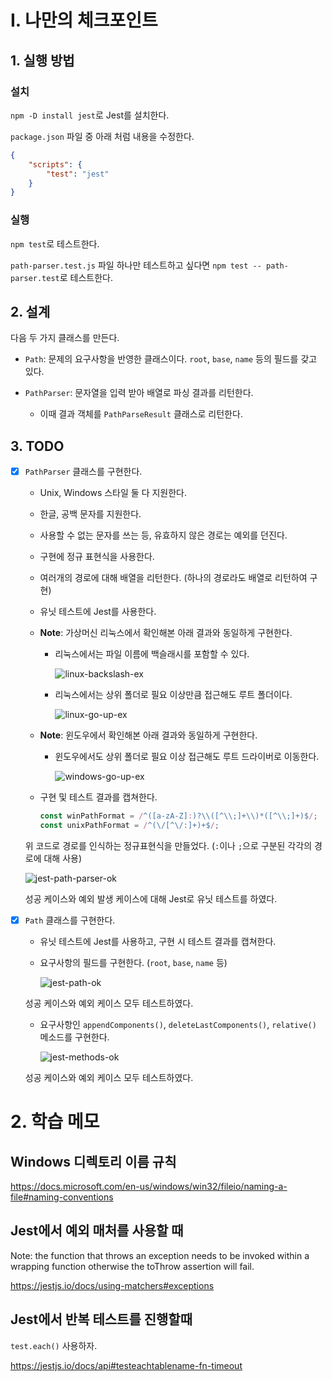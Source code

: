 # I. 나만의 체크포인트

## 1. 실행 방법

### 설치

`npm -D install jest`로 Jest를 설치한다.

`package.json` 파일 중 아래 처럼 내용을 수정한다.

```json
{
    "scripts": {
        "test": "jest"
    }
}
```

### 실행

`npm test`로 테스트한다.

`path-parser.test.js` 파일 하나만 테스트하고 싶다면 `npm test -- path-parser.test`로 테스트한다.

## 2. 설계

다음 두 가지 클래스를 만든다.

- `Path`: 문제의 요구사항을 반영한 클래스이다. `root`, `base`, `name` 등의 필드를 갖고 있다.

- `PathParser`: 문자열을 입력 받아 배열로 파싱 결과를 리턴한다.

    - 이때 결과 객체를 `PathParseResult` 클래스로 리턴한다.

## 3. TODO

- [x] `PathParser` 클래스를 구현한다.

    - Unix, Windows 스타일 둘 다 지원한다.

    - 한글, 공백 문자를 지원한다.

    - 사용할 수 없는 문자를 쓰는 등, 유효하지 않은 경로는 예외를 던진다.

    - 구현에 정규 표현식을 사용한다.

    - 여러개의 경로에 대해 배열을 리턴한다. (하나의 경로라도 배열로 리턴하여 구현)

    - 유닛 테스트에 Jest를 사용한다.

    - **Note**: 가상머신 리눅스에서 확인해본 아래 결과와 동일하게 구현한다.

        - 리눅스에서는 파일 이름에 백슬래시를 포함할 수 있다.

            ![linux-backslash-ex](https://user-images.githubusercontent.com/89635107/182166627-4036f9ab-e38c-4167-bd8e-d49263c41d37.png)

        - 리눅스에서는 상위 폴더로 필요 이상만큼 접근해도 루트 폴더이다.

            ![linux-go-up-ex](https://user-images.githubusercontent.com/89635107/182166634-10602a36-63a6-4a0d-b29c-924df04b132e.png)
    
    - **Note**: 윈도우에서 확인해본 아래 결과와 동일하게 구현한다.

        - 윈도우에서도 상위 폴더로 필요 이상 접근해도 루트 드라이버로 이동한다.

            ![windows-go-up-ex](https://user-images.githubusercontent.com/89635107/182168089-426f9d78-9cc4-476f-8316-61a23c9ee58d.png)

    - 구현 및 테스트 결과를 캡쳐한다.

        ```javascript
        const winPathFormat = /^([a-zA-Z]:)?\\([^\\;]+\\)*([^\\;]+)$/;
        const unixPathFormat = /^(\/[^\/:]+)+$/;
        ```

    위 코드로 경로를 인식하는 정규표현식을 만들었다. (`:`이나 `;`으로 구분된 각각의 경로에 대해 사용)

    ![jest-path-parser-ok](https://user-images.githubusercontent.com/89635107/182140823-f358020e-3deb-4ec0-9056-73a097aaae16.png)

    성공 케이스와 예외 발생 케이스에 대해 Jest로 유닛 테스트를 하였다.

- [x] `Path` 클래스를 구현한다.

    - 유닛 테스트에 Jest를 사용하고, 구현 시 테스트 결과를 캡쳐한다.

    - 요구사항의 필드를 구현한다. (`root`, `base`, `name` 등)

        ![jest-path-ok](https://user-images.githubusercontent.com/89635107/182168533-097898d2-8936-43f3-943f-e98096de5ebe.png)

    성공 케이스와 예외 케이스 모두 테스트하였다.

    - 요구사항인 `appendComponents()`, `deleteLastComponents()`, `relative()` 메소드를 구현한다.

        ![jest-methods-ok](https://user-images.githubusercontent.com/89635107/182182478-9fad071b-8332-4031-9e30-ee558519f3b9.png)

    성공 케이스와 예외 케이스 모두 테스트하였다.

# 2. 학습 메모

## Windows 디렉토리 이름 규칙

https://docs.microsoft.com/en-us/windows/win32/fileio/naming-a-file#naming-conventions

## Jest에서 예외 매처를 사용할 때

Note: the function that throws an exception needs to be invoked within a wrapping function otherwise the toThrow assertion will fail.

https://jestjs.io/docs/using-matchers#exceptions

## Jest에서 반복 테스트를 진행할때

`test.each()` 사용하자.

https://jestjs.io/docs/api#testeachtablename-fn-timeout